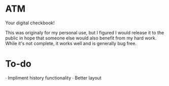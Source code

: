 ATM
===

Your digital checkbook!

This was originaly for my personal use, but I figured I would release it to the public in hope that someone else would also benefit from my hard work. While it's not complete, it works well and is generally bug free.

To-do
===

∙ Impliment history functionality
∙ Better layout
